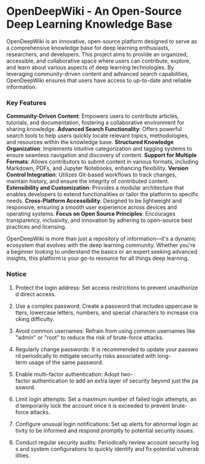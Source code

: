 # OpenDeepWiki - An Open-Source Deep Learning Knowledge Base

OpenDeepWiki is an innovative, open-source platform designed to serve as a comprehensive knowledge base for deep learning enthusiasts, researchers, and developers. This project aims to provide an organized, accessible, and collaborative space where users can contribute, explore, and learn about various aspects of deep learning technologies. By leveraging community-driven content and advanced search capabilities, OpenDeepWiki ensures that users have access to up-to-date and reliable information.

### Key Features

**Community-Driven Content**: Empowers users to contribute articles, tutorials, and documentation, fostering a collaborative environment for sharing knowledge.
**Advanced Search Functionality**: Offers powerful search tools to help users quickly locate relevant topics, methodologies, and resources within the knowledge base.
**Structured Knowledge Organization**: Implements intuitive categorization and tagging systems to ensure seamless navigation and discovery of content.
**Support for Multiple Formats**: Allows contributors to submit content in various formats, including Markdown, PDFs, and Jupyter Notebooks, enhancing flexibility.
**Version Control Integration**: Utilizes Git-based workflows to track changes, maintain history, and ensure the integrity of contributed content.
**Extensibility and Customization**: Provides a modular architecture that enables developers to extend functionalities or tailor the platform to specific needs.
**Cross-Platform Accessibility**: Designed to be lightweight and responsive, ensuring a smooth user experience across devices and operating systems.
**Focus on Open Source Principles**: Encourages transparency, inclusivity, and innovation by adhering to open-source best practices and licensing.

OpenDeepWiki is more than just a repository of information—it's a dynamic ecosystem that evolves with the deep learning community. Whether you're a beginner looking to understand the basics or an expert seeking advanced insights, this platform is your go-to resource for all things deep learning.

### Notice

1.  Protect the login address: Set access restrictions to prevent unauthorized direct access.
    
2.  Use a complex password: Create a password that includes uppercase letters, lowercase letters, numbers, and special characters to increase cracking difficulty.
    
3.  Avoid common usernames: Refrain from using common usernames like "admin" or "root" to reduce the risk of brute-force attacks.
    
4.  Regularly change passwords: It is recommended to update your password periodically to mitigate security risks associated with long-term usage of the same password.
    
5.  Enable multi-factor authentication: Adopt two-factor authentication to add an extra layer of security beyond just the password.
    
6.  Limit login attempts: Set a maximum number of failed login attempts, and temporarily lock the account once it is exceeded to prevent brute-force attacks.
    
7.  Configure unusual login notifications: Set up alerts for abnormal login activity to be informed and respond promptly to potential security issues.
    
8.  Conduct regular security audits: Periodically review account security logs and system configurations to quickly identify and fix potential vulnerabilities.
        